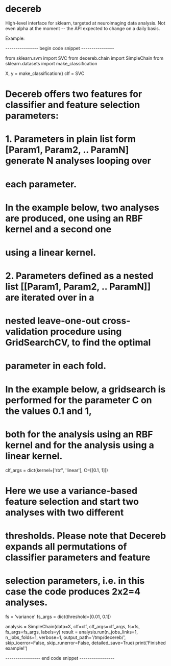 # decereb
High-level interface for sklearn, targeted at neuroimaging data analysis. Not even alpha at the moment -- the API expected to change on a daily basis.

Example:

---------------- begin code snippet ----------------

from sklearn.svm import SVC
from decereb.chain import SimpleChain
from sklearn.datasets import make_classification

X, y = make_classification()
clf = SVC
# Decereb offers two features for classifier and feature selection parameters:
# 1. Parameters in plain list form [Param1, Param2, .. ParamN] generate N analyses looping over
#    each parameter.
#    In the example below, two analyses are produced, one using an RBF kernel and a second one
#    using a linear kernel.
# 2. Parameters defined as a nested list [[Param1, Param2, .. ParamN]] are iterated over in a
#    nested leave-one-out cross-validation procedure using GridSearchCV, to find the optimal
#    parameter in each fold.
#    In the example below, a gridsearch is performed for the parameter C on the values 0.1 and 1,
#    both for the analysis using an RBF kernel and for the analysis using a linear kernel.
clf_args = dict(kernel=['rbf', 'linear'], C=[[0.1, 1]])

# Here we use a variance-based feature selection and start two analyses with two different
# thresholds. Please note that Decereb expands all permutations of classifier parameters and feature
# selection parameters, i.e. in this case the code produces 2x2=4 analyses.
fs = 'variance'
fs_args = dict(threshold=[0.01, 0.1])

analysis = SimpleChain(data=X, clf=clf, clf_args=clf_args, fs=fs, fs_args=fs_args, labels=y)
result = analysis.run(n_jobs_links=1, n_jobs_folds=1, verbose=1, output_path='/tmp/decereb/',
                      skip_ioerror=False, skip_runerror=False, detailed_save=True)
print('Finished example!')

----------------- end code snippet -----------------
